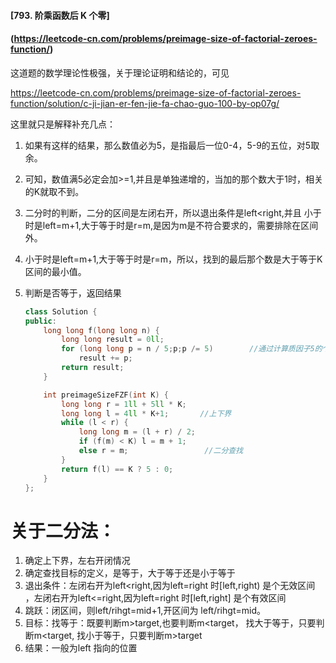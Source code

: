 #### [793. 阶乘函数后 K 个零]

#### (https://leetcode-cn.com/problems/preimage-size-of-factorial-zeroes-function/)

这道题的数学理论性极强，关于理论证明和结论的，可见

https://leetcode-cn.com/problems/preimage-size-of-factorial-zeroes-function/solution/c-ji-jian-er-fen-jie-fa-chao-guo-100-by-op07g/

这里就只是解释补充几点：

1. 如果有这样的结果，那么数值必为5，是指最后一位0-4，5-9的五位，对5取余。

2. 可知，数值满5必定会加>=1,并且是单独递增的，当加的那个数大于1时，相关的K就取不到。

3. 二分时的判断，二分的区间是左闭右开，所以退出条件是left<right,并且 小于时是left=m+1,大于等于时是r=m,是因为m是不符合要求的，需要排除在区间外。

4. 小于时是left=m+1,大于等于时是r=m，所以，找到的最后那个数是大于等于K区间的最小值。

5. 判断是否等于，返回结果

   ```cpp
   class Solution {
   public:
       long long f(long long n) {
           long long result = 0ll;
           for (long long p = n / 5;p;p /= 5)        //通过计算质因子5的个数累加得到0的个数，leetcode172
               result += p;
           return result;
       }
   
       int preimageSizeFZF(int K) {
           long long r = 1ll + 5ll * K;
           long long l = 4ll * K+1;       //上下界
           while (l < r) {
               long long m = (l + r) / 2;
               if (f(m) < K) l = m + 1;
               else r = m;                 //二分查找
           }
           return f(l) == K ? 5 : 0;
       }
   };
   ```

   

# 关于二分法：

1. 确定上下界，左右开闭情况
2. 确定查找目标的定义，是等于，大于等于还是小于等于
3. 退出条件：左闭右开为left<right,因为left=right 时[left,right) 是个无效区间 ，左闭右开为left<=right,因为left=right 时[left,right] 是个有效区间
4. 跳跃：闭区间，则left/rihgt=mid+1,开区间为 left/rihgt=mid。
5. 目标：找等于：既要判断m>target,也要判断m<target， 找大于等于，只要判断m<target, 找小于等于，只要判断m>target
6. 结果：一般为left 指向的位置

